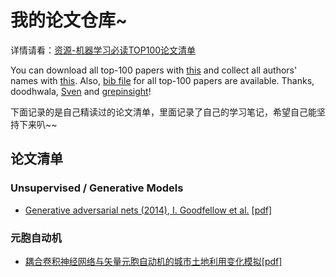 # 我的论文仓库~

详情请看：[资源-机器学习必读TOP100论文清单](../2020/2020-07/2020-07-18/资源-机器学习必读TOP100论文清单.md)

You can download all top-100 papers with [this](./original/fetch_papers.py) and collect all authors' names with [this](./original/get_authors.py). Also, [bib file](./original/top100papers.bib) for all top-100 papers are available. Thanks, doodhwala, [Sven](https://github.com/sunshinemyson) and [grepinsight](https://github.com/grepinsight)!

下面记录的是自己精读过的论文清单，里面记录了自己的学习笔记，希望自己能坚持下来叭~~

## 论文清单

### Unsupervised / Generative Models
* [Generative adversarial nets (2014), I. Goodfellow et al.](./papers/Generative%20adversarial%20nets.md) [[pdf]](http://papers.nips.cc/paper/5423-generative-adversarial-nets.pdf)

### 元胞自动机
* [耦合卷积神经网络与矢量元胞自动机的城市土地利用变化模拟](./papers/耦合卷积神经网络与矢量元胞自动机的城市土地利用变化模拟.md)[[pdf]](http://systemcall.gitee.io/oss/paper/2020_ZhaiYQ_IJGIS_CNN-VCA.pdf)

